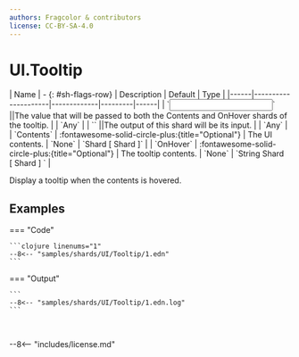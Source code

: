```yaml
---
authors: Fragcolor & contributors
license: CC-BY-SA-4.0
---
```



# UI.Tooltip

<div class="sh-parameters" markdown="1">
| Name | - {: #sh-flags-row} | Description | Default | Type |
|------|---------------------|-------------|---------|------|
| `<input>` ||The value that will be passed to both the Contents and OnHover shards of the tooltip. | | `Any` |
| `<output>` ||The output of this shard will be its input. | | `Any` |
| `Contents` | :fontawesome-solid-circle-plus:{title="Optional"}  | The UI contents. | `None` | `Shard [ Shard ]` |
| `OnHover` | :fontawesome-solid-circle-plus:{title="Optional"}  | The tooltip contents. | `None` | `String Shard [ Shard ] ` |

</div>

Display a tooltip when the contents is hovered.

## Examples

=== "Code"

    ```clojure linenums="1"
    --8<-- "samples/shards/UI/Tooltip/1.edn"
    ```

=== "Output"

    ```
    --8<-- "samples/shards/UI/Tooltip/1.edn.log"
    ```
&nbsp;

--8<-- "includes/license.md"
